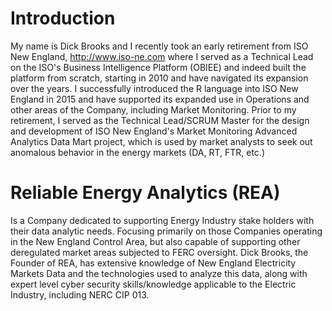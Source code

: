 <h1>Introduction</h1>

My name is Dick Brooks and I recently took an early retirement from ISO New England, http://www.iso-ne.com where I served as a Technical Lead on the ISO's Business Intelligence Platform (OBIEE) and indeed built the platform from scratch, starting in 2010 and have navigated its expansion over the years. I successfully introduced the R language into ISO New England in 2015 and have supported its expanded use in Operations and other areas of the Company, including Market Monitoring. Prior to my retirement, I served as the Technical Lead/SCRUM Master for the design and development of ISO New England's Market Monitoring Advanced Analytics Data Mart project, which is used by market analysts to seek out anomalous behavior in the energy markets (DA, RT, FTR, etc.)

<h1>Reliable Energy Analytics (REA)</h1>

Is a Company dedicated to supporting Energy Industry stake holders with their data analytic needs. Focusing primarily on those Companies operating in the New England Control Area, but also capable of supporting other deregulated market areas subjected to FERC oversight. Dick Brooks, the Founder of REA, has extensive knowledge of New England Electricity Markets Data and the technologies used to analyze this data, along with expert level cyber security skills/knowledge applicable to the Electric Industry, including NERC CIP 013.



